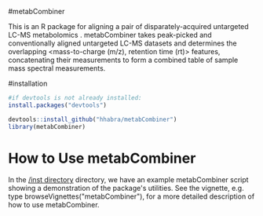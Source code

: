 #metabCombiner

This is an R package for aligning a pair of disparately-acquired untargeted LC-MS metabolomics . metabCombiner takes peak-picked and conventionally aligned untargeted LC-MS datasets and determines the overlapping <mass-to-charge (m/z), retention time (rt)>  features, concatenating their measurements to form a combined table of sample mass spectral measurements.

#installation

```r
#if devtools is not already installed:
install.packages("devtools")

devtools::install_github("hhabra/metabCombiner")
library(metabCombiner)
```

# How to Use metabCombiner

In the [/inst directory](/inst/) directory, we have an example metabCombiner script showing a demonstration of the package's utilities. See the vignette, e.g. type browseVignettes("metabCombiner"), for a more detailed description of how to use metabCombiner.







